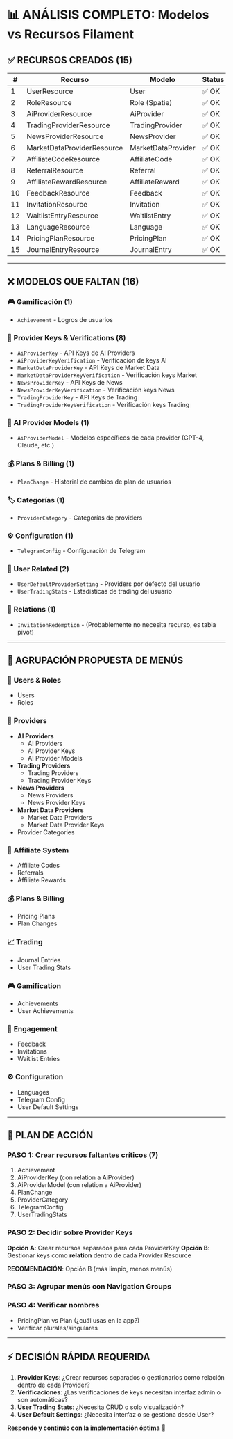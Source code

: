 # 📊 ANÁLISIS COMPLETO: Modelos vs Recursos Filament

## ✅ RECURSOS CREADOS (15)

| # | Recurso | Modelo | Status |
|---|---------|--------|--------|
| 1 | UserResource | User | ✅ OK |
| 2 | RoleResource | Role (Spatie) | ✅ OK |
| 3 | AiProviderResource | AiProvider | ✅ OK |
| 4 | TradingProviderResource | TradingProvider | ✅ OK |
| 5 | NewsProviderResource | NewsProvider | ✅ OK |
| 6 | MarketDataProviderResource | MarketDataProvider | ✅ OK |
| 7 | AffiliateCodeResource | AffiliateCode | ✅ OK |
| 8 | ReferralResource | Referral | ✅ OK |
| 9 | AffiliateRewardResource | AffiliateReward | ✅ OK |
| 10 | FeedbackResource | Feedback | ✅ OK |
| 11 | InvitationResource | Invitation | ✅ OK |
| 12 | WaitlistEntryResource | WaitlistEntry | ✅ OK |
| 13 | LanguageResource | Language | ✅ OK |
| 14 | PricingPlanResource | PricingPlan | ✅ OK |
| 15 | JournalEntryResource | JournalEntry | ✅ OK |

---

## ❌ MODELOS QUE FALTAN (16)

### 🎮 Gamificación (1)
- `Achievement` - Logros de usuarios

### 🔌 Provider Keys & Verifications (8)
- `AiProviderKey` - API Keys de AI Providers
- `AiProviderKeyVerification` - Verificación de keys AI
- `MarketDataProviderKey` - API Keys de Market Data
- `MarketDataProviderKeyVerification` - Verificación keys Market
- `NewsProviderKey` - API Keys de News
- `NewsProviderKeyVerification` - Verificación keys News
- `TradingProviderKey` - API Keys de Trading
- `TradingProviderKeyVerification` - Verificación keys Trading

### 🤖 AI Provider Models (1)
- `AiProviderModel` - Modelos específicos de cada provider (GPT-4, Claude, etc.)

### 💰 Plans & Billing (1)
- `PlanChange` - Historial de cambios de plan de usuarios

### 🏷️ Categorías (1)
- `ProviderCategory` - Categorías de providers

### ⚙️ Configuration (1)
- `TelegramConfig` - Configuración de Telegram

### 👤 User Related (2)
- `UserDefaultProviderSetting` - Providers por defecto del usuario
- `UserTradingStats` - Estadísticas de trading del usuario

### 🔗 Relations (1)
- `InvitationRedemption` - (Probablemente no necesita recurso, es tabla pivot)

---

## 📁 AGRUPACIÓN PROPUESTA DE MENÚS

### 👥 **Users & Roles**
- Users
- Roles

### 🔌 **Providers**
- **AI Providers**
  - AI Providers
  - AI Provider Keys
  - AI Provider Models
- **Trading Providers**
  - Trading Providers
  - Trading Provider Keys
- **News Providers**
  - News Providers
  - News Provider Keys
- **Market Data Providers**
  - Market Data Providers
  - Market Data Provider Keys
- Provider Categories

### 🎁 **Affiliate System**
- Affiliate Codes
- Referrals
- Affiliate Rewards

### 💰 **Plans & Billing**
- Pricing Plans
- Plan Changes

### 📈 **Trading**
- Journal Entries
- User Trading Stats

### 🎮 **Gamification**
- Achievements
- User Achievements

### 💬 **Engagement**
- Feedback
- Invitations
- Waitlist Entries

### ⚙️ **Configuration**
- Languages
- Telegram Config
- User Default Settings

---

## 🎯 PLAN DE ACCIÓN

### PASO 1: Crear recursos faltantes críticos (7)
1. Achievement
2. AiProviderKey (con relation a AiProvider)
3. AiProviderModel (con relation a AiProvider)
4. PlanChange
5. ProviderCategory
6. TelegramConfig
7. UserTradingStats

### PASO 2: Decidir sobre Provider Keys
**Opción A**: Crear recursos separados para cada ProviderKey
**Opción B**: Gestionar keys como **relation** dentro de cada Provider Resource

**RECOMENDACIÓN**: Opción B (más limpio, menos menús)

### PASO 3: Agrupar menús con Navigation Groups

### PASO 4: Verificar nombres
- PricingPlan vs Plan (¿cuál usas en la app?)
- Verificar plurales/singulares

---

## ⚡ DECISIÓN RÁPIDA REQUERIDA

1. **Provider Keys**: ¿Crear recursos separados o gestionarlos como relación dentro de cada Provider?
2. **Verificaciones**: ¿Las verificaciones de keys necesitan interfaz admin o son automáticas?
3. **User Trading Stats**: ¿Necesita CRUD o solo visualización?
4. **User Default Settings**: ¿Necesita interfaz o se gestiona desde User?

**Responde y continúo con la implementación óptima** 🚀

